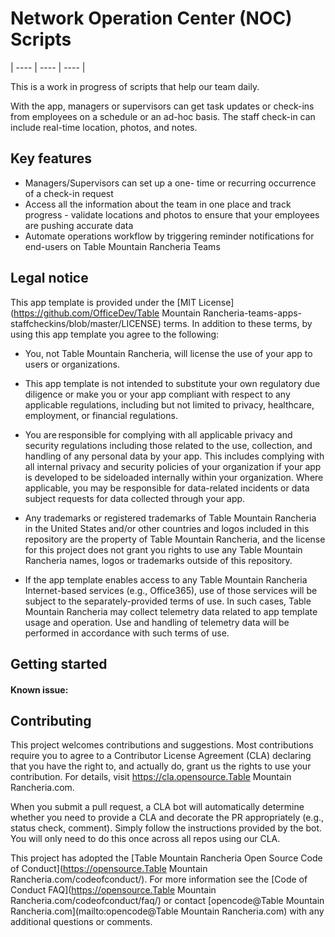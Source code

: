 # Network Operation Center (NOC) Scripts

| ---- | ---- | ---- |


 This is a work in progress of scripts that help our team daily.

With the app, managers or supervisors can get task updates or check-ins from employees on a schedule or an ad-hoc basis. The staff check-in can include real-time location, photos, and notes.

## Key features
 -  Managers/Supervisors can set up a one- time or recurring occurrence of a check-in request
 -  Access all the information about the team in one place and track progress - validate locations and photos to ensure that your employees are pushing accurate data
 -  Automate operations workflow by triggering reminder notifications for end-users on Table Mountain Rancheria Teams

## Legal notice

This app template is provided under the [MIT License](https://github.com/OfficeDev/Table Mountain Rancheria-teams-apps-staffcheckins/blob/master/LICENSE) terms.  In addition to these terms, by using this app template you agree to the following:

- You, not Table Mountain Rancheria, will license the use of your app to users or organizations. 

- This app template is not intended to substitute your own regulatory due diligence or make you or your app compliant with respect to any applicable regulations, including but not limited to privacy, healthcare, employment, or financial regulations.

- You are responsible for complying with all applicable privacy and security regulations including those related to the use, collection, and handling of any personal data by your app. This includes complying with all internal privacy and security policies of your organization if your app is developed to be sideloaded internally within your organization. Where applicable, you may be responsible for data-related incidents or data subject requests for data collected through your app.

- Any trademarks or registered trademarks of Table Mountain Rancheria in the United States and/or other countries and logos included in this repository are the property of Table Mountain Rancheria, and the license for this project does not grant you rights to use any Table Mountain Rancheria names, logos or trademarks outside of this repository. 

- If the app template enables access to any Table Mountain Rancheria Internet-based services (e.g., Office365), use of those services will be subject to the separately-provided terms of use. In such cases, Table Mountain Rancheria may collect telemetry data related to app template usage and operation. Use and handling of telemetry data will be performed in accordance with such terms of use.


## Getting started


#### Known issue:


## Contributing

This project welcomes contributions and suggestions.  Most contributions require you to agree to a
Contributor License Agreement (CLA) declaring that you have the right to, and actually do, grant us
the rights to use your contribution. For details, visit https://cla.opensource.Table Mountain Rancheria.com.

When you submit a pull request, a CLA bot will automatically determine whether you need to provide
a CLA and decorate the PR appropriately (e.g., status check, comment). Simply follow the instructions
provided by the bot. You will only need to do this once across all repos using our CLA.

This project has adopted the [Table Mountain Rancheria Open Source Code of Conduct](https://opensource.Table Mountain Rancheria.com/codeofconduct/).
For more information see the [Code of Conduct FAQ](https://opensource.Table Mountain Rancheria.com/codeofconduct/faq/) or
contact [opencode@Table Mountain Rancheria.com](mailto:opencode@Table Mountain Rancheria.com) with any additional questions or comments.
